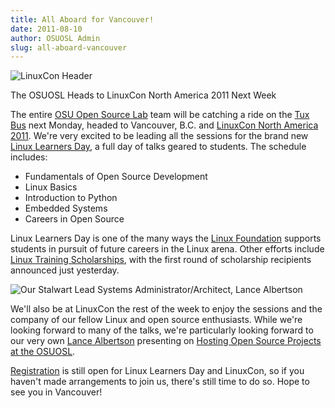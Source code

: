 ```yaml
---
title: All Aboard for Vancouver!
date: 2011-08-10
author: OSUOSL Admin
slug: all-aboard-vancouver
---
```


![LinuxCon Header](/images/header_linuxcon_na_0.png#blog)

The OSUOSL Heads to LinuxCon North America 2011 Next Week

The entire [OSU Open Source Lab](/) team will be catching a ride on the 
[Tux Bus](http://osuosl.org/about/news/students-linuxcon2011)
next Monday, headed to Vancouver, B.C. and 
[LinuxCon North America 2011](http://events.linuxfoundation.org/events/linuxcon). 
We're very excited to be leading all the sessions for the brand new
[Linux Learners Day](http://events.linuxfoundation.org/events/linuxcon/student-program), 
a full day of talks geared to students. The schedule includes:

* Fundamentals of Open Source Development
* Linux Basics
* Introduction to Python
* Embedded Systems
* Careers in Open Source

Linux Learners Day is one of the many ways the [Linux Foundation](http://linuxfoundation.org/) 
supports students in pursuit of future careers in the Linux arena. Other efforts include
[Linux Training Scholarships](http://www.linuxfoundation.org/news-media/announcements/2011/08/linux-foundation-announces-linux-training-scholarship-recipients), 
with the first round of scholarship recipients announced just yesterday.

![Our Stalwart Lead Systems Administrator/Architect, Lance Albertson](/images/lance_linuxcon_11.jpg#blog-center)

We'll also be at LinuxCon the rest of the week to enjoy the sessions and the
company of our fellow Linux and open source enthusiasts. While we're looking
forward to many of the talks, we're particularly looking forward to our very own
[Lance Albertson](http://twitter.com/ramereth) presenting on 
[Hosting Open Source Projects at the OSUOSL](http://events.linuxfoundation.org/events/linuxcon/albertson).

[Registration](http://events.linuxfoundation.org/events/linuxcon/register) 
is still open for Linux Learners Day and LinuxCon, so if you
haven't made arrangements to join us, there's still time to do so. Hope to see
you in Vancouver!